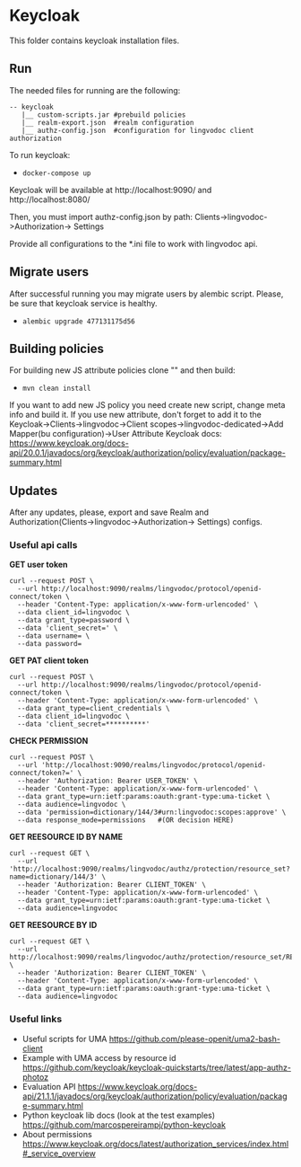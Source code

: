 # Keycloak

This folder contains keycloak installation files.

## Run

The needed files for running are the following:
```
-- keycloak
   |__ custom-scripts.jar #prebuild policies
   |__ realm-export.json  #realm configuration
   |__ authz-config.json  #configuration for lingvodoc client authorization
```
To run keycloak:

- `docker-compose up`

Keycloak will be available at http://localhost:9090/ and http://localhost:8080/

Then, you must import authz-config.json by path: Clients->lingvodoc->Authorization-> Settings

Provide all configurations to the *.ini file to work with lingvodoc api.

## Migrate users


After successful running you may migrate users by alembic script. Please, be sure that keycloak service is healthy.

- `alembic upgrade 477131175d56`

## Building policies

For building new JS attribute policies clone "<project name>" and then build:

- `mvn clean install`

If you want to add new JS policy you need create new script, change meta info and build it. If you use new attribute, don't forget to add it to the Keycloak->Clients->lingvodoc->Client scopes->lingvodoc-dedicated->Add Mapper(bu configuration)->User Attribute
Keycloak docs: <https://www.keycloak.org/docs-api/20.0.1/javadocs/org/keycloak/authorization/policy/evaluation/package-summary.html>

## Updates

After any updates, please, export and save Realm and Authorization(Clients->lingvodoc->Authorization-> Settings) configs.

### Useful api calls

**GET user token**
```
curl --request POST \
  --url http://localhost:9090/realms/lingvodoc/protocol/openid-connect/token \
  --header 'Content-Type: application/x-www-form-urlencoded' \
  --data client_id=lingvodoc \
  --data grant_type=password \
  --data 'client_secret=' \
  --data username= \
  --data password=
```
**GET PAT client token**
```
curl --request POST \
  --url http://localhost:9090/realms/lingvodoc/protocol/openid-connect/token \
  --header 'Content-Type: application/x-www-form-urlencoded' \
  --data grant_type=client_credentials \
  --data client_id=lingvodoc \
  --data 'client_secret=**********'
```
**CHECK PERMISSION**
```
curl --request POST \
  --url 'http://localhost:9090/realms/lingvodoc/protocol/openid-connect/token?=' \
  --header 'Authorization: Bearer USER_TOKEN' \
  --header 'Content-Type: application/x-www-form-urlencoded' \
  --data grant_type=urn:ietf:params:oauth:grant-type:uma-ticket \
  --data audience=lingvodoc \
  --data 'permission=dictionary/144/3#urn:lingvodoc:scopes:approve' \
  --data response_mode=permissions   #(OR decision HERE)
```
**GET REESOURCE ID BY NAME**
```
curl --request GET \
  --url 'http://localhost:9090/realms/lingvodoc/authz/protection/resource_set?name=dictionary/144/3' \
  --header 'Authorization: Bearer CLIENT_TOKEN' \
  --header 'Content-Type: application/x-www-form-urlencoded' \
  --data grant_type=urn:ietf:params:oauth:grant-type:uma-ticket \
  --data audience=lingvodoc
```

**GET REESOURCE BY ID**
```
curl --request GET \
  --url http://localhost:9090/realms/lingvodoc/authz/protection/resource_set/RESOURCE_ID \
  --header 'Authorization: Bearer CLIENT_TOKEN' \
  --header 'Content-Type: application/x-www-form-urlencoded' \
  --data grant_type=urn:ietf:params:oauth:grant-type:uma-ticket \
  --data audience=lingvodoc
```

### Useful links

* Useful scripts for UMA <https://github.com/please-openit/uma2-bash-client>
* Example with UMA access by resource id <https://github.com/keycloak/keycloak-quickstarts/tree/latest/app-authz-photoz>
* Evaluation API <https://www.keycloak.org/docs-api/21.1.1/javadocs/org/keycloak/authorization/policy/evaluation/package-summary.html>
* Python keycloak lib docs (look at the test examples) <https://github.com/marcospereirampj/python-keycloak>
* About permissions <https://www.keycloak.org/docs/latest/authorization_services/index.html#_service_overview>
